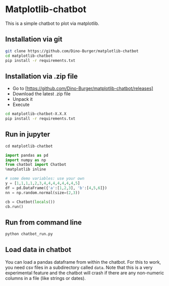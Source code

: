 # Matplotlib-chatbot
This is a simple chatbot to plot via matplotlib.

## Installation via git
```bash
git clone https://github.com/Dino-Burger/matplotlib-chatbot
cd matplotlib-chatbot
pip install -r requirements.txt
```

## Installation via .zip file
- Go to [https://github.com/Dino-Burger/matplotlib-chatbot/releases]
- Download the latest .zip file
- Unpack it
- Execute 
```bash
cd matplotlib-chatbot-X.X.X
pip install -r requirements.txt
```

## Run in jupyter
```python
cd matplotlib-chatbot

import pandas as pd
import numpy as np
from chatbot import Chatbot
%matplotlib inline

# some demo variables: use your own
y = [1,1,1,1,2,3,4,4,4,4,4,4,4,5]
df = pd.DataFrame({'a':[1,2,3], 'b':[4,5,6]})
nn = np.random.normal(size=(2,3))

cb = Chatbot(locals())
cb.run()
```

## Run from command line
```bash
python chatbot_run.py
```

## Load data in chatbot
You can load a pandas dataframe from within the chatbot. For this to work, you need csv files in a subdirectory called `data`. Note that this is a very experimental feature and the chatbot will crash if there are any non-numeric columns in a file (like strings or dates).
